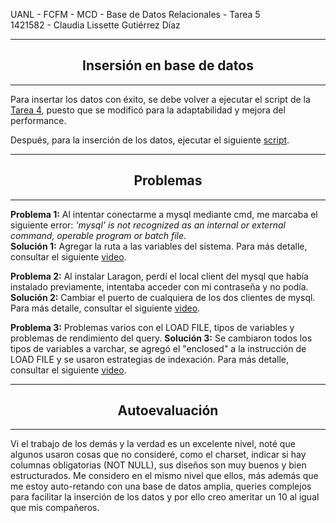<p>UANL - FCFM - MCD - Base de Datos Relacionales - Tarea 5<br>
1421582 - Claudia Lissette Gutiérrez Díaz</p>

---
<h2 style="text-align: center;">Insersión en base de datos</h2>

---
Para insertar los datos con éxito, se debe volver a ejecutar el script de la [Tarea 4](/Tareas/Tarea%204%20BD%20Customer%20Service.sql), puesto que se modificó para la adaptabilidad y mejora del performance.

Después, para la inserción de los datos, ejecutar el siguiente [script](/Tareas/Tarea%205/Tarea%205%20BD%20Customer%20Service.sql).

---
<h2 style="text-align: center;">Problemas</h2>

---
**Problema 1:** Al intentar conectarme a mysql mediante cmd, me marcaba el siguiente error: *'mysql' is not recognized as an internal or external command, operable program or batch file*. <br>
**Solución 1:** Agregar la ruta a las variables del sistema. Para más detalle, consultar el siguiente [video](https://youtu.be/CHfyJe_fnns).

**Problema 2:** Al instalar Laragon, perdí el local client del mysql que había instalado previamente, intentaba acceder con mi contraseña y no podía.
**Solución 2:** Cambiar el puerto de cualquiera de los dos clientes de mysql. Para más detalle, consultar el siguiente [video](https://youtu.be/BHC5UskLkIA).

**Problema 3:** Problemas varios con el LOAD FILE, tipos de variables y problemas de rendimiento del query.
**Solución 3:** Se cambiaron todos los tipos de variables a varchar, se agregó el "enclosed" a la instrucción de LOAD FILE y se usaron estrategias de indexación. Para más detalle, consultar el siguiente [video](https://youtu.be/xVf6PAXiW38).

---
<h2 style="text-align: center;">Autoevaluación</h2>

---

Vi el trabajo de los demás y la verdad es un excelente nivel, noté que algunos usaron cosas que no consideré, como el charset, indicar si hay columnas obligatorias (NOT NULL), sus diseños son muy buenos y bien estructurados. Me considero en el mismo nivel que ellos, más además que me estoy auto-retando con una base de datos amplia, queries complejos para facilitar la inserción de los datos y por ello creo ameritar un 10 al igual que mis compañeros.
